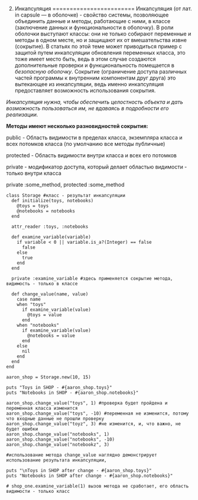 2. Инкапсуляция
========================
Инкапсуляция (от лат. in capsule — в оболочке) -  свойство системы, позволяющее объединить данные и методы, работающие с ними, в классе (заключение данных и функциональности в оболочку). В роли оболочки выступают классы: они не только собирают переменные и методы в одном месте, но и защищают их от вмешательства извне (сокрытие). В статьях по этой теме может приводиться пример с защитой путем инкапсуляции обновления переменных класса, это тоже имеет место быть, ведь в этом случае создаются дополнительные проверки и функциональность помещается в *безопасную оболочку*. Сокрытие (ограничение доступа различных частей программы к внутренним компонентам друг друга) это вытекающее из инкапсуляции, ведь именно инкапсуляция предоставляет возможность использования сокрытия.

*Инкапсуляция нужна, чтобы обеспечить целостность объекта и дать возможность пользоваться им, не вдаваясь в подробности его реализации.*

**Методы имеют несколько разновидностей сокрытия:**

public - Область видимости в пределах класса, экземпляра класса и всех потомков класса (по умолчанию все методы публичные)

protected - Область видимости внутри класса и всех его потомков 

private - модификатор доступа, который делает областью видимости - только внутри класса

private :some_method,
protected :some_method 

```
class Storage #класс - результат инкапсуляции
  def initialize(toys, notebooks)
    @toys = toys
    @notebooks = notebooks
  end

  attr_reader :toys, :notebooks

  def examine_variable(variable)
    if variable < 0 || variable.is_a?(Integer) == false
      false
    else
      true
    end
  end

  private :examine_variable #здесь применяется сокрытие метода, видимость - только в классе

  def change_value(name, value)
    case name
    when "toys"
      if examine_variable(value)
        @toys = value
      end
    when "notebooks"
      if examine_variable(value)
        @notebooks = value
      end
    else
      nil
    end
  end
end

aaron_shop = Storage.new(10, 15)

puts "Toys in SHOP - #{aaron_shop.toys}"
puts "Notebooks in SHOP - #{aaron_shop.notebooks}"

aaron_shop.change_value("toys", 1) #проверка будет пройдена и переменная класса изменится
aaron_shop.change_value("toys", -10) #переменная не изменится, потому что входные данные не прошли проверку
aaron_shop.change_value("toyz", 3) #не изменится, и, что важно, не будет ошибки
aaron_shop.change_value("notebooks", 1)
aaron_shop.change_value("notebooks", -10)
aaron_shop.change_value("notebookz", 3)

#использование метода change_value наглядно демонстрирует использование результата инкапсуляции,

puts "\nToys in SHOP after change - #{aaron_shop.toys}"
puts "Notebooks in SHOP after change - #{aaron_shop.notebooks}"

# shop_one.examine_variable(1) вызов метода не сработает, его область видимости - только класс
```

